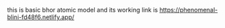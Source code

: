 this is basic bhor atomic model and its working link is https://phenomenal-blini-fd48f6.netlify.app/

